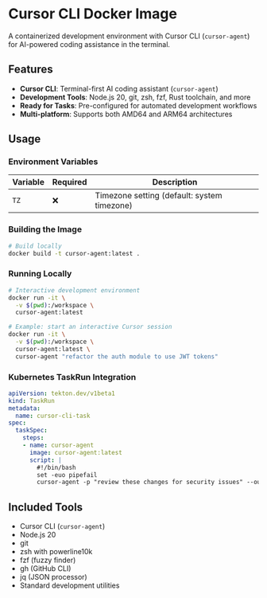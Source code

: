 # Cursor CLI Docker Image

A containerized development environment with Cursor CLI (`cursor-agent`) for AI-powered coding assistance in the terminal.

## Features

- **Cursor CLI**: Terminal-first AI coding assistant (`cursor-agent`)
- **Development Tools**: Node.js 20, git, zsh, fzf, Rust toolchain, and more
- **Ready for Tasks**: Pre-configured for automated development workflows
- **Multi-platform**: Supports both AMD64 and ARM64 architectures

## Usage

### Environment Variables

| Variable | Required | Description |
|----------|----------|-------------|
| `TZ` | ❌ | Timezone setting (default: system timezone) |

### Building the Image

```bash
# Build locally
docker build -t cursor-agent:latest .
```

### Running Locally

```bash
# Interactive development environment
docker run -it \
  -v $(pwd):/workspace \
  cursor-agent:latest

# Example: start an interactive Cursor session
docker run -it \
  -v $(pwd):/workspace \
  cursor-agent:latest \
  cursor-agent "refactor the auth module to use JWT tokens"
```

### Kubernetes TaskRun Integration

```yaml
apiVersion: tekton.dev/v1beta1
kind: TaskRun
metadata:
  name: cursor-cli-task
spec:
  taskSpec:
    steps:
    - name: cursor-agent
      image: cursor-agent:latest
      script: |
        #!/bin/bash
        set -euo pipefail
        cursor-agent -p "review these changes for security issues" --output-format text
```

## Included Tools

- Cursor CLI (`cursor-agent`)
- Node.js 20
- git
- zsh with powerline10k
- fzf (fuzzy finder)
- gh (GitHub CLI)
- jq (JSON processor)
- Standard development utilities


